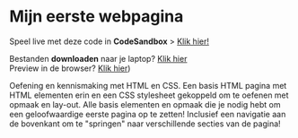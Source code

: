 # Mijn eerste webpagina

Speel live met deze code in **CodeSandbox** > [Klik hier!](https://codesandbox.io/s/github/CMD-Groningen/mijn-eerste-webpagina) 

Bestanden **downloaden** naar je laptop? [Klik hier](https://github.com/CMD-Groningen/mijn-eerste-webpagina/archive/refs/heads/master.zip)     
Preview in de browser? [Klik hier](https://cmd-groningen.github.io/mijn-eerste-webpagina))

Oefening en kennismaking met HTML en CSS. Een basis HTML pagina met HTML elementen erin en een CSS stylesheet gekoppeld om te oefenen met opmaak en lay-out. Alle basis elementen en opmaak die je nodig hebt om een geloofwaardige eerste pagina op te zetten! Inclusief een navigatie aan de bovenkant om te "springen" naar verschillende secties van de pagina!
